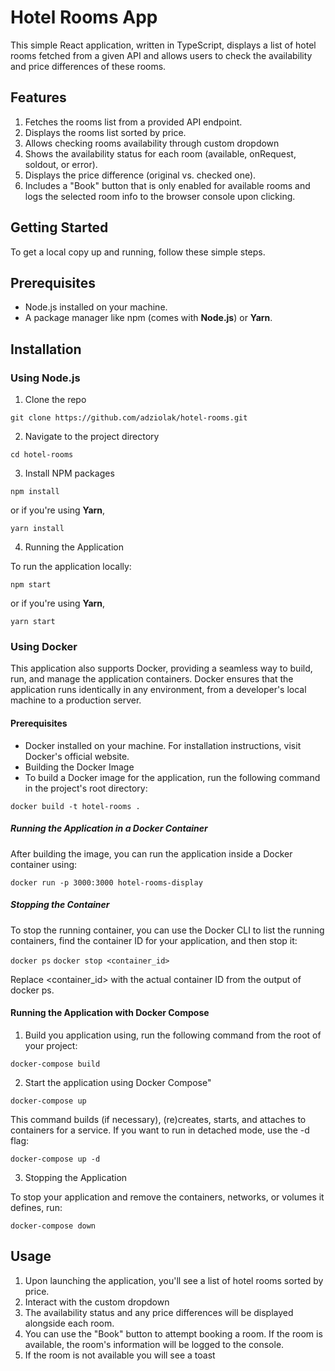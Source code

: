 # Hotel Rooms App

This simple React application, written in TypeScript, displays a list of hotel rooms fetched from a given API and allows users to check the availability and price differences of these rooms. 

## Features

1. Fetches the rooms list from a provided API endpoint.
2. Displays the rooms list sorted by price.
3. Allows checking rooms availability through custom dropdown
4. Shows the availability status for each room (available, onRequest, soldout, or error).
5. Displays the price difference (original vs. checked one).
6. Includes a "Book" button that is only enabled for available rooms and logs the selected room info to the browser console upon clicking.

## Getting Started

To get a local copy up and running, follow these simple steps.

## Prerequisites
- Node.js installed on your machine.
- A package manager like npm (comes with **Node.js**) or **Yarn**.

## Installation

### Using Node.js

1. Clone the repo

`git clone https://github.com/adziolak/hotel-rooms.git`

2. Navigate to the project directory

`cd hotel-rooms`

3. Install NPM packages

`npm install`

or if you're using **Yarn**,

`yarn install`

4. Running the Application

To run the application locally:

`npm start`

or if you're using **Yarn**,

`yarn start`

### Using Docker

This application also supports Docker, providing a seamless way to build, run, and manage the application containers. Docker ensures that the application runs identically in any environment, from a developer's local machine to a production server.

#### Prerequisites

- Docker installed on your machine. For installation instructions, visit Docker's official website.
- Building the Docker Image
- To build a Docker image for the application, run the following command in the project's root directory:

`docker build -t hotel-rooms .`

##### Running the Application in a Docker Container

After building the image, you can run the application inside a Docker container using:

`docker run -p 3000:3000 hotel-rooms-display`

##### Stopping the Container
To stop the running container, you can use the Docker CLI to list the running containers, find the container ID for your application, and then stop it: 

`docker ps`
`docker stop <container_id>`

Replace <container_id> with the actual container ID from the output of docker ps.

#### Running the Application with Docker Compose

1. Build you application using, run the following command from the root of your project:

`docker-compose build` 

2. Start the application using Docker Compose"

`docker-compose up`

This command builds (if necessary), (re)creates, starts, and attaches to containers for a service. If you want to run in detached mode, use the -d flag:

`docker-compose up -d`

3. Stopping the Application

To stop your application and remove the containers, networks, or volumes it defines, run:

`docker-compose down`

## Usage

1. Upon launching the application, you'll see a list of hotel rooms sorted by price.
2. Interact with the custom dropdown
3. The availability status and any price differences will be displayed alongside each room.
4. You can use the "Book" button to attempt booking a room. If the room is available, the room's information will be logged to the console.
5. If the room is not available you will see a toast

